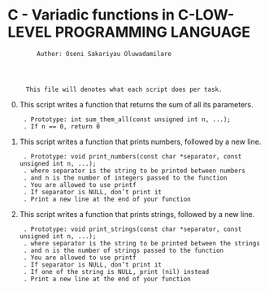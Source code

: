 #	  C - Variadic functions in C-LOW-LEVEL PROGRAMMING LANGUAGE




		    Author: Oseni Sakariyau Oluwadamilare




	     This file will denotes what each script does per task.


0. This script writes a function that returns the sum of all its parameters.

    	. Prototype: int sum_them_all(const unsigned int n, ...);
    	. If n == 0, return 0


1. This script writes a function that prints numbers, followed by a new line.

    	. Prototype: void print_numbers(const char *separator, const unsigned int n, ...);
    	. where separator is the string to be printed between numbers
    	. and n is the number of integers passed to the function
    	. You are allowed to use printf
    	. If separator is NULL, don’t print it
    	. Print a new line at the end of your function


2. This script writes a function that prints strings, followed by a new line.

    	. Prototype: void print_strings(const char *separator, const unsigned int n, ...);
    	. where separator is the string to be printed between the strings
    	. and n is the number of strings passed to the function
    	. You are allowed to use printf
    	. If separator is NULL, don’t print it
    	. If one of the string is NULL, print (nil) instead
    	. Print a new line at the end of your function


